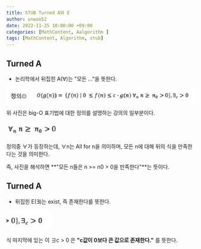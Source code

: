 ```yaml
---
title: STUB Turned A와 E
author: unwoo52
date: 2022-11-25 10:00:00 +09:00
categories: [MathContent, Aalgorithm ]
tags: [MathContent, Algorithm, stub]
---
```



## Turned A

- 논리학에서 뒤집힌 A(∀)는 "모든 ..."을 뜻한다.


![imagename](/assets/image/MathContent/TurnedA/001.png)

위 사진은 big-O 표기법에 대한 정의를 설명하는 강의의 일부분이다.

![imagename](/assets/image/MathContent/TurnedA/002.png)

정의중 ∀가 등장하는데, ∀n는 All for n을 의미하며, 모든 n에 대해 뒤의 식을 만족한다는 것을 의미한다.

즉, 사진을 해석하면 **"모든 n들은 n >= n0 > 0을 만족한다"**는 뜻이다.

## Turned A

- 뒤집힌 E(∃)는 exist, 즉 존재한다를 뜻한다.

![imagename](/assets/image/MathContent/TurnedA/003.png)

식 마지막에 있는 이 ∃c > 0 은 **"c값이 0보다 큰 값으로 존재한다."** 를 뜻한다.
